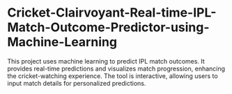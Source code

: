 # Cricket-Clairvoyant-Real-time-IPL-Match-Outcome-Predictor-using-Machine-Learning
This project uses machine learning to predict IPL match outcomes. It provides real-time predictions and visualizes match progression, enhancing the cricket-watching experience. The tool is interactive, allowing users to input match details for personalized predictions.
